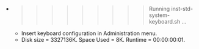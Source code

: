 * >>>>>>>>> Running inst-std-system-keyboard.sh ...
  * Insert keyboard configuration in Administration menu.
  * Disk size = 3327136K. Space Used = 8K. Runtime = 00:00:00:01.
